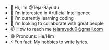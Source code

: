 - 👋 Hi, I’m @Teja-Rayudu
- 👀 I’m interested in Artificial Intelligence
- 🌱 I’m currently learning coding
- 💞️ I’m looking to collaborate with great people
- 📫 How to reach me tejarayudu0@gmail.com
- 😄 Pronouns: He/Him
- ⚡ Fun fact: My hobbies to write lyrics.

<!---
Teja-Rayudu/Teja-Rayudu is a ✨ special ✨ repository because its `README.md` (this file) appears on your GitHub profile.
You can click the Preview link to take a look at your changes.
--->
